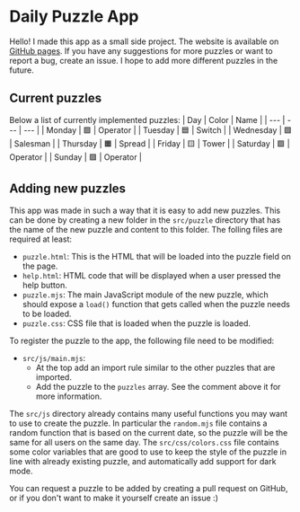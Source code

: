 
# Daily Puzzle App

Hello! I made this app as a small side project. The website is available on [GitHub pages](https://dirckvdende.github.io/daily-puzzle/). If you have any suggestions for more puzzles or want to report a bug, create an issue. I hope to add more different puzzles in the future.

## Current puzzles

Below a list of currently implemented puzzles:
| Day | Color | Name |
| --- | --- | --- |
| Monday | 🟪 | Operator |
| Tuesday | 🟦 | Switch |
| Wednesday | 🟩 | Salesman |
| Thursday | 🟧 | Spread |
| Friday | 🟨 | Tower |
| Saturday | 🟪 | Operator |
| Sunday | 🟪 | Operator |

## Adding new puzzles

This app was made in such a way that it is easy to add new puzzles. This can be done by creating a new folder in the `src/puzzle` directory that has the name of the new puzzle and content to this folder. The folling files are required at least:

- `puzzle.html`: This is the HTML that will be loaded into the puzzle field on the page.
- `help.html`: HTML code that will be displayed when a user pressed the help button.
- `puzzle.mjs`: The main JavaScript module of the new puzzle, which should expose a `load()` function that gets called when the puzzle needs to be loaded.
- `puzzle.css`: CSS file that is loaded when the puzzle is loaded.

To register the puzzle to the app, the following file need to be modified:

- `src/js/main.mjs`:
    - At the top add an import rule similar to the other puzzles that are imported.
    - Add the puzzle to the `puzzles` array. See the comment above it for more information.

The `src/js` directory already contains many useful functions you may want to use to create the puzzle. In particular the `random.mjs` file contains a random function that is based on the current date, so the puzzle will be the same for all users on the same day. The `src/css/colors.css` file contains some color variables that are good to use to keep the style of the puzzle in line with already existing puzzle, and automatically add support for dark mode.

You can request a puzzle to be added by creating a pull request on GitHub, or if you don't want to make it yourself create an issue :)